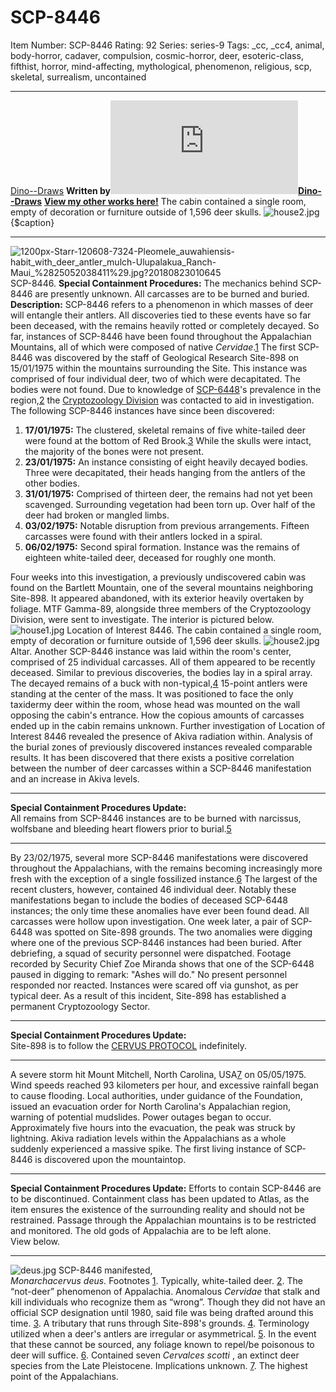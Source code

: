 # SCP-8446
Item Number: SCP-8446
Rating: 92
Series: series-9
Tags: _cc, _cc4, animal, body-horror, cadaver, compulsion, cosmic-horror, deer, esoteric-class, fifthist, horror, mind-affecting, mythological, phenomenon, religious, scp, skeletal, surrealism, uncontained

---

[Dino--Draws](javascript:;)
**Written by[![Dino--Draws](https://www.wikidot.com/avatar.php?userid=8229577&amp;size=small&amp;timestamp=1750818841)](http://www.wikidot.com/user:info/dino-draws)[Dino--Draws](http://www.wikidot.com/user:info/dino-draws)**
**[View my other works here!](https://scp-wiki.wikidot.com/dinodraws-author-page)**
The cabin contained a single room, empty of decoration or furniture outside of 1,596 deer skulls.
![house2.jpg](https://scp-wiki.wdfiles.com/local--files/scp-8446/house2.jpg)
{$caption}
* * *
![1200px-Starr-120608-7324-Pleomele_auwahiensis-habit_with_deer_antler_mulch-Ulupalakua_Ranch-Maui_%2825052038411%29.jpg?20180823010645](https://upload.wikimedia.org/wikipedia/commons/thumb/e/e2/Starr-120608-7324-Pleomele_auwahiensis-habit_with_deer_antler_mulch-Ulupalakua_Ranch-Maui_%2825052038411%29.jpg/1200px-Starr-120608-7324-Pleomele_auwahiensis-habit_with_deer_antler_mulch-Ulupalakua_Ranch-Maui_%2825052038411%29.jpg?20180823010645)
SCP-8446.
**Special Containment Procedures:** The mechanics behind SCP-8446 are presently unknown. All carcasses are to be burned and buried.
**Description:** SCP-8446 refers to a phenomenon in which masses of deer will entangle their antlers. All discoveries tied to these events have so far been deceased, with the remains heavily rotted or completely decayed. So far, instances of SCP-8446 have been found throughout the Appalachian Mountains, all of which were composed of native _Cervidae_.[1](javascript:;)
The first SCP-8446 was discovered by the staff of Geological Research Site-898 on 15/01/1975 within the mountains surrounding the Site. This instance was comprised of four individual deer, two of which were decapitated. The bodies were not found. Due to knowledge of [SCP-6448](https://scp-wiki.wikidot.com/scp-6448)'s prevalence in the region,[2](javascript:;) the [Cryptozoology Division](https://scp-wiki.wikidot.com/cryptozoology-division-hub) was contacted to aid in investigation.
The following SCP-8446 instances have since been discovered:
  1. **17/01/1975:** The clustered, skeletal remains of five white-tailed deer were found at the bottom of Red Brook.[3](javascript:;) While the skulls were intact, the majority of the bones were not present.
  2. **23/01/1975:** An instance consisting of eight heavily decayed bodies. Three were decapitated, their heads hanging from the antlers of the other bodies.
  3. **31/01/1975:** Comprised of thirteen deer, the remains had not yet been scavenged. Surrounding vegetation had been torn up. Over half of the deer had broken or mangled limbs.
  4. **03/02/1975:** Notable disruption from previous arrangements. Fifteen carcasses were found with their antlers locked in a spiral.
  5. **06/02/1975:** Second spiral formation. Instance was the remains of eighteen white-tailed deer, deceased for roughly one month.

Four weeks into this investigation, a previously undiscovered cabin was found on the Bartlett Mountain, one of the several mountains neighboring Site-898. It appeared abandoned, with its exterior heavily overtaken by foliage. MTF Gamma-89, alongside three members of the Cryptozoology Division, were sent to investigate.
The interior is pictured below.
![house1.jpg](https://scp-wiki.wdfiles.com/local--files/scp-8446/house1.jpg)
Location of Interest 8446.
The cabin contained a single room, empty of decoration or furniture outside of 1,596 deer skulls.
![house2.jpg](https://scp-wiki.wdfiles.com/local--files/scp-8446/house2.jpg)
Altar.
Another SCP-8446 instance was laid within the room's center, comprised of 25 individual carcasses. All of them appeared to be recently deceased. Similar to previous discoveries, the bodies lay in a spiral array.
The decayed remains of a buck with non-typical,[4](javascript:;) 15-point antlers were standing at the center of the mass. It was positioned to face the only taxidermy deer within the room, whose head was mounted on the wall opposing the cabin's entrance.
How the copious amounts of carcasses ended up in the cabin remains unknown.
Further investigation of Location of Interest 8446 revealed the presence of Akiva radiation within. Analysis of the burial zones of previously discovered instances revealed comparable results. It has been discovered that there exists a positive correlation between the number of deer carcasses within a SCP-8446 manifestation and an increase in Akiva levels.
* * *
**Special Containment Procedures Update:**  
All remains from SCP-8446 instances are to be burned with narcissus, wolfsbane and bleeding heart flowers prior to burial.[5](javascript:;)
* * *
By 23/02/1975, several more SCP-8446 manifestations were discovered throughout the Appalachians, with the remains becoming increasingly more fresh with the exception of a single fossilized instance.[6](javascript:;) The largest of the recent clusters, however, contained 46 individual deer. Notably these manifestations began to include the bodies of deceased SCP-6448 instances; the only time these anomalies have ever been found dead. All carcasses were hollow upon investigation.
One week later, a pair of SCP-6448 was spotted on Site-898 grounds. The two anomalies were digging where one of the previous SCP-8446 instances had been buried. After debriefing, a squad of security personnel were dispatched. Footage recorded by Security Chief Zoe Miranda shows that one of the SCP-6448 paused in digging to remark: "Ashes will do."
No present personnel responded nor reacted. Instances were scared off via gunshot, as per typical deer.
As a result of this incident, Site-898 has established a permanent Cryptozoology Sector.
* * *
**Special Containment Procedures Update:**  
Site-898 is to follow the [CERVUS PROTOCOL](https://scp-wiki.wikidot.com/scp-6448) indefinitely.
* * *
A severe storm hit Mount Mitchell, North Carolina, USA[7](javascript:;) on 05/05/1975. Wind speeds reached 93 kilometers per hour, and excessive rainfall began to cause flooding. Local authorities, under guidance of the Foundation, issued an evacuation order for North Carolina's Appalachian region, warning of potential mudslides. Power outages began to occur.
Approximately five hours into the evacuation, the peak was struck by lightning.
Akiva radiation levels within the Appalachians as a whole suddenly experienced a massive spike.
The first living instance of SCP-8446 is discovered upon the mountaintop.
* * *
**Special Containment Procedures Update:**
Efforts to contain SCP-8446 are to be discontinued. Containment class has been updated to Atlas, as the item ensures the existence of the surrounding reality and should not be restrained. Passage through the Appalachian mountains is to be restricted and monitored.
The old gods of Appalachia are to be left alone.  
View below.
* * *
![deus.jpg](https://scp-wiki.wdfiles.com/local--files/scp-8446/deus.jpg)
SCP-8446 manifested,  
_Monarchacervus deus._
Footnotes
[1](javascript:;). Typically, white-tailed deer.
[2](javascript:;). The “not-deer” phenomenon of Appalachia. Anomalous _Cervidae_ that stalk and kill individuals who recognize them as “wrong”. Though they did not have an official SCP designation until 1980, said file was being drafted around this time.
[3](javascript:;). A tributary that runs through Site-898's grounds.
[4](javascript:;). Terminology utilized when a deer's antlers are irregular or asymmetrical.
[5](javascript:;). In the event that these cannot be sourced, any foliage known to repel/be poisonous to deer will suffice.
[6](javascript:;). Contained seven _Cervalces scotti_ , an extinct deer species from the Late Pleistocene. Implications unknown.
[7](javascript:;). The highest point of the Appalachians.